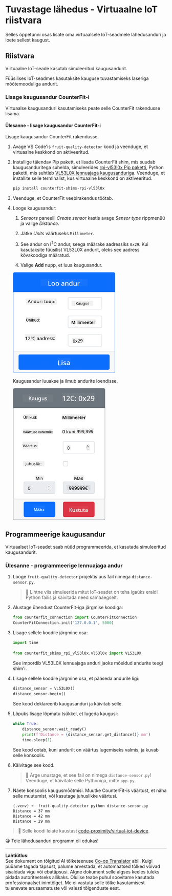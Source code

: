 <!--
CO_OP_TRANSLATOR_METADATA:
{
  "original_hash": "7e9f05bdc50a40fd924b1d66934471bf",
  "translation_date": "2025-10-11T11:50:52+00:00",
  "source_file": "4-manufacturing/lessons/4-trigger-fruit-detector/virtual-device-proximity.md",
  "language_code": "et"
}
-->
# Tuvastage lähedus - Virtuaalne IoT riistvara

Selles õppetunni osas lisate oma virtuaalsele IoT-seadmele lähedusanduri ja loete sellest kaugust.

## Riistvara

Virtuaalne IoT-seade kasutab simuleeritud kaugusandurit.

Füüsilises IoT-seadmes kasutaksite kauguse tuvastamiseks laseriga mõõtemooduliga andurit.

### Lisage kaugusandur CounterFit-i

Virtuaalse kaugusanduri kasutamiseks peate selle CounterFit rakendusse lisama.

#### Ülesanne - lisage kaugusandur CounterFit-i

Lisage kaugusandur CounterFit rakendusse.

1. Avage VS Code'is `fruit-quality-detector` kood ja veenduge, et virtuaalne keskkond on aktiveeritud.

1. Installige täiendav Pip pakett, et lisada CounterFit shim, mis suudab kaugusanduritega suhelda, simuleerides [rpi-vl53l0x Pip paketti](https://pypi.org/project/rpi-vl53l0x/), Python paketti, mis suhtleb [VL53L0X lennuajaga kaugusanduriga](https://wiki.seeedstudio.com/Grove-Time_of_Flight_Distance_Sensor-VL53L0X/). Veenduge, et installite selle terminalist, kus virtuaalne keskkond on aktiveeritud.

    ```sh
    pip install counterfit-shims-rpi-vl53l0x
    ```

1. Veenduge, et CounterFit veebirakendus töötab.

1. Looge kaugusandur:

    1. *Sensors* paneelil *Create sensor* kastis avage *Sensor type* rippmenüü ja valige *Distance*.

    1. Jätke *Units* väärtuseks `Millimeter`.

    1. See andur on I<sup>2</sup>C andur, seega määrake aadressiks `0x29`. Kui kasutaksite füüsilist VL53L0X andurit, oleks see aadress kõvakoodiga määratud.

    1. Valige **Add** nupp, et luua kaugusandur.

    ![Kaugusanduri seaded](../../../../../translated_images/counterfit-create-distance-sensor.967c9fb98f27888d95920c9784d004c972490eb71f70397fe13bd70a79a879a3.et.png)

    Kaugusandur luuakse ja ilmub andurite loendisse.

    ![Loodud kaugusandur](../../../../../translated_images/counterfit-distance-sensor.079eefeeea0b68afc36431ce8fcbe2f09a7e4916ed1cd5cb30e696db53bc18fa.et.png)

## Programmeerige kaugusandur

Virtuaalset IoT-seadet saab nüüd programmeerida, et kasutada simuleeritud kaugusandurit.

### Ülesanne - programmeerige lennuajaga andur

1. Looge `fruit-quality-detector` projektis uus fail nimega `distance-sensor.py`.

    > 💁 Lihtne viis simuleerida mitut IoT-seadet on teha igaüks eraldi Python failis ja käivitada need samaaegselt.

1. Alustage ühendust CounterFit-iga järgmise koodiga:

    ```python
    from counterfit_connection import CounterFitConnection
    CounterFitConnection.init('127.0.0.1', 5000)
    ```

1. Lisage sellele koodile järgmine osa:

    ```python
    import time
    
    from counterfit_shims_rpi_vl53l0x.vl53l0x import VL53L0X
    ```

    See impordib VL53L0X lennuajaga anduri jaoks mõeldud andurite teegi shim'i.

1. Lisage sellele koodile järgmine osa, et pääseda andurile ligi:

    ```python
    distance_sensor = VL53L0X()
    distance_sensor.begin()
    ```

    See kood deklareerib kaugusanduri ja käivitab selle.

1. Lõpuks lisage lõpmatu tsükkel, et lugeda kaugusi:

    ```python
    while True:
        distance_sensor.wait_ready()
        print(f'Distance = {distance_sensor.get_distance()} mm')
        time.sleep(1)
    ```

    See kood ootab, kuni andurilt on väärtus lugemiseks valmis, ja kuvab selle konsoolis.

1. Käivitage see kood.

    > 💁 Ärge unustage, et see fail on nimega `distance-sensor.py`! Veenduge, et käivitate selle Pythoniga, mitte `app.py`.

1. Näete konsoolis kaugusmõõtmisi. Muutke CounterFit-is väärtust, et näha selle muutumist, või kasutage juhuslikke väärtusi.

    ```output
    (.venv) ➜  fruit-quality-detector python distance-sensor.py 
    Distance = 37 mm
    Distance = 42 mm
    Distance = 29 mm
    ```

> 💁 Selle koodi leiate kaustast [code-proximity/virtual-iot-device](../../../../../4-manufacturing/lessons/4-trigger-fruit-detector/code-proximity/virtual-iot-device).

😀 Teie lähedusanduri programm oli edukas!

---

**Lahtiütlus**:  
See dokument on tõlgitud AI tõlketeenuse [Co-op Translator](https://github.com/Azure/co-op-translator) abil. Kuigi püüame tagada täpsust, palume arvestada, et automaatsed tõlked võivad sisaldada vigu või ebatäpsusi. Algne dokument selle algses keeles tuleks pidada autoriteetseks allikaks. Olulise teabe puhul soovitame kasutada professionaalset inimtõlget. Me ei vastuta selle tõlke kasutamisest tulenevate arusaamatuste või valesti tõlgenduste eest.